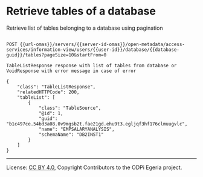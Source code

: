 
<!-- SPDX-License-Identifier: CC-BY-4.0 -->
<!-- Copyright Contributors to the ODPi Egeria project. -->

# Retrieve tables of a database

Retrieve list of tables belonging to a database using pagination

```

POST {{url-omas}}/servers/{{server-id-omas}}/open-metadata/access-services/information-view/users/{{user-id}}/database/{{database-guid}}/tables?pageSize=10&startFrom=0

TableListResponse response with list of tables from database or
VoidResponse with error message in case of error

{
    "class": "TableListResponse",
    "relatedHTTPCode": 200,
    "tableList": [
        {
            "class": "TableSource",
            "@id": 1,
            "guid": "b1c497ce.54bd3a08.0v9mgsb2t.fae21gd.ehu9t3.egljqf3hf176clmuugvlc",
            "name": "EMPSALARYANALYSIS",
            "schemaName": "DB2INST1"
        }
    ]
}

```
----
License: [CC BY 4.0](https://creativecommons.org/licenses/by/4.0/),
Copyright Contributors to the ODPi Egeria project.

